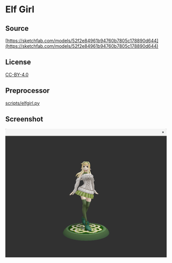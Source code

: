 # Elf Girl

## Source

[https://sketchfab.com/models/52f2e84961b94760b7805c178890d644](https://sketchfab.com/models/52f2e84961b94760b7805c178890d644)

## License

[CC-BY-4.0](https://creativecommons.org/licenses/by/4.0/)

## Preprocessor

[scripts/elfgirl.py](../../scripts/elfgirl.py)

## Screenshot

![Screenshot](screenshot.png)
